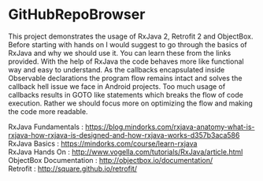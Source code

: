 # GitHubRepoBrowser
This project demonstrates the usage of RxJava 2, Retrofit 2 and ObjectBox. Before starting with hands on I would suggest to go through the basics of RxJava and why we should use it. You can learn these from the links provided. With the help of RxJava the code behaves more like functional way and easy to understand. As the callbacks encapsulated inside Observable declarations the program flow remains intact and solves the callback hell issue we face in Android projects. Too much usage of callbacks results in GOTO like statements which breaks the flow of code execution. Rather we should focus more on optimizing the flow and making the code more readable.

RxJava Fundamentals : https://blog.mindorks.com/rxjava-anatomy-what-is-rxjava-how-rxjava-is-designed-and-how-rxjava-works-d357b3aca586
<br />RxJava Basics : https://mindorks.com/course/learn-rxjava
<br />RxJava Hands On : http://www.vogella.com/tutorials/RxJava/article.html 
<br />ObjectBox Documentation : http://objectbox.io/documentation/
<br />Retrofit : http://square.github.io/retrofit/


